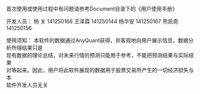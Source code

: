 首次使用或使用过程中有问题请参考Document目录下的《用户使用手册》

开发人员：
          杨  关  141250166
          王泽霖  141250144
          杨华安  141250167
          熊凯奇  141250156
          
使用须知：
          本软件的数据通过AnyQuant获得，并客观地向用户展示信息，数据分析所得结果只是                
          现有数据的理论总结，对未来行情的预测只能用于参考，不能把预测结果与实际结果                
          对等起来。因此，用户将此软件展现的数据用于股票交易所产生的一切经济损失与本                
          软件开发人员无关
          


